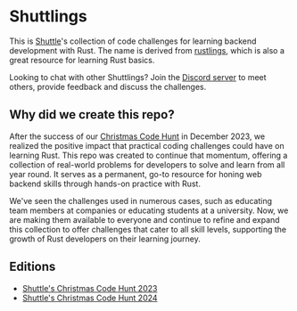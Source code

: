 # Shuttlings

This is [Shuttle](https://www.shuttle.dev/)'s collection of code challenges for learning backend development with Rust. The name is derived from [rustlings](https://github.com/rust-lang/rustlings), which is also a great resource for learning Rust basics.

Looking to chat with other Shuttlings? Join the [Discord server](https://discord.gg/shuttle) to meet others, provide feedback and discuss the challenges.

## Why did we create this repo?

After the success of our [Christmas Code Hunt](https://shuttle.dev/cch) in December 2023, we realized the positive impact that practical coding challenges could have on learning Rust. This repo was created to continue that momentum, offering a collection of real-world problems for developers to solve and learn from all year round. It serves as a permanent, go-to resource for honing web backend skills through hands-on practice with Rust.

We've seen the challenges used in numerous cases, such as educating team members at companies or educating students at a university. Now, we are making them available to everyone and continue to refine and expand this collection to offer challenges that cater to all skill levels, supporting the growth of Rust developers on their learning journey.

## Editions

- [Shuttle's Christmas Code Hunt 2023](cch23/README.md)
- [Shuttle's Christmas Code Hunt 2024](cch24/README.md)
